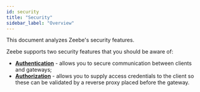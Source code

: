 ```yaml
---
id: security
title: "Security"
sidebar_label: "Overview"
---
```


This document analyzes Zeebe's security features.

Zeebe supports two security features that you should be aware of:

- **[Authentication](authentication)** - allows you to secure communication between clients and gateways;
- **[Authorization](authorization)** - allows you to supply access credentials to the client so these can be validated by a reverse proxy placed before the gateway.
